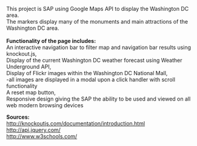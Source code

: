 This project is SAP using Google Maps API to display the Washington DC area.<br/>
The markers display many of the monuments and main attractions of the Washington DC area. <br/>
<br/>
<strong>Functionality of the page includes:</strong> <br/>
	An interactive navigation bar to filter map and navigation bar results using knockout.js, <br/>
	Display of the current Washington DC weather forecast using Weather Underground API, <br/>
	Display of Flickr images within the Washington DC National Mall, <br/>
		-all images are displayed in a modal upon a click handler with scroll functionality<br/>
	A reset map button, <br/>
	Responsive design giving the SAP the ability to be used and viewed on all web modern browsing devices

<strong>Sources:</strong><br/>
http://knockoutjs.com/documentation/introduction.html<br/>
http://api.jquery.com/<br/>
http://www.w3schools.com/
